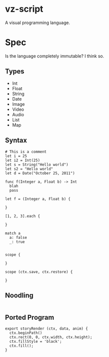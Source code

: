 # vz-script

A visual programming language.

# Spec

Is the language completely immutable?  I think so.

## Types

 * Int
 * Float
 * String
 * Date
 * Image
 * Video
 * Audio
 * List<T>
 * Map

## Syntax

```
# This is a comment
let i = 25
let i2 = Int(25)
let s = String("Hello world")
let s2 = "Hello world"
let d = Date("October 25, 2011")

func f(Integer a, Float b) -> Int
  blah
  pass

let f = (Integer a, Float b) {

}

[1, 2, 3].each {

}

match a
  a: false
  _: true


scope {

}

scope (ctx.save, ctx.restore) {

}

```

## Noodling

```

```

## Ported Program

```
export storyRender (ctx, data, anim) {
  ctx.beginPath()
  ctx.rect(0, 0, ctx.width, ctx.height);
  ctx.fillStyle = 'black';
  ctx.fill();
}
```
